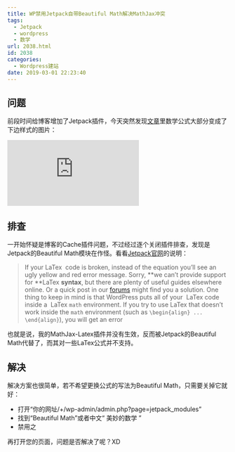 ```yaml
---
title: WP禁用Jetpack自带Beautiful Math解决MathJax冲突
tags:
  - Jetpack
  - wordpress
  - 数学
url: 2038.html
id: 2038
categories:
  - Wordpress建站
date: 2019-03-01 22:23:40
---
```


问题
--

前段时间给博客增加了Jetpack插件，今天突然发现[文章](https://l2h.site/2019/02/05/machine-learning-neural-network-2/)里数学公式大部分变成了下边样式的图片：

![](https://s0.wp.com/latex.php?latex=%5CLaTeX%26s%3DX&bg=F9F9F9&fg=333333&s=0)

排查
--

一开始怀疑是博客的Cache插件问题，不过经过逐个关闭插件排查，发现是Jetpack的Beautiful Math模块在作怪。看看[Jetpack官网](https://jetpack.com/support/beautiful-math-with-latex/)的说明：

> If your LaTex  code is broken, instead of the equation you’ll see an ugly yellow and red error message. Sorry, **we can’t provide support for **LaTex **syntax**, but there are plenty of useful guides elsewhere online. Or a quick post in our [forums](https://en.forums.wordpress.com/) might find you a solution. One thing to keep in mind is that WordPress puts all of your  LaTex code inside a  LaTex `math` environment. If you try to use LaTex that doesn’t work inside the `math` environment (such as `\begin{align} ... \end{align}`), you will get an error

也就是说，我的MathJax-Latex插件并没有生效，反而被Jetpack的Beautiful Math代替了，而其对一些LaTex公式并不支持。

解决
--

解决方案也很简单，若不希望更换公式的写法为Beautiful Math，只需要关掉它就好：

*   打开“你的网址/+/wp-admin/admin.php?page=jetpack_modules”
*   找到“Beautiful Math”或者中文“ 美妙的数学 ”
*   禁用之

再打开您的页面，问题是否解决了呢？XD